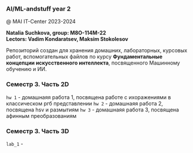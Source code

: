 ### AI/ML-andstuff year 2
@ MAI IT-Center 2023-2024

**Natalia Suchkova, group: М8О-114М-22**\
**Lectors: Vadim Kondaratsev, Maksim Stokolesov**


Репозиторий создан для хранения домашних, лабораторных, курсовых работ, вспомогательных файлов по курсу **Фундаментальные концепции искусственного интеллекта**, посвященного Машинному обучению и ИИ.

### Семестр 3. Часть 2D
`hw 1` - домашнаяя работа 1, посвящена работе с ихоражениями в классическом ргб представлении
`hw 2` - домашнаяя работа 2, посвящена hsv и размытиям
`hw 3` - домашнаяя работа 3, посвящена афинным преобразованиям


### Семестр 3. Часть 3D
`lab_1` - 